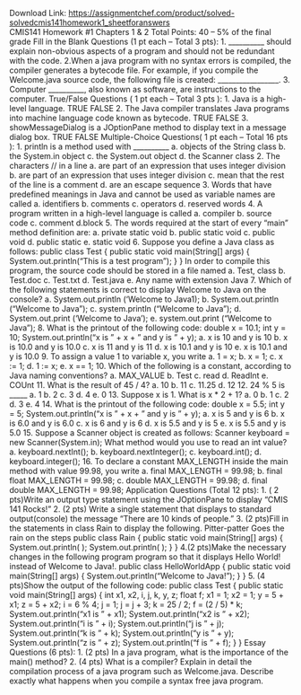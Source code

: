 Download Link: https://assignmentchef.com/product/solved-solvedcmis141homework1_sheetforanswers
<br>
CMIS141 Homework #1 Chapters 1 &amp; 2 Total Points: 40 – 5% of the final grade Fill in the Blank Questions (1 pt each – Total 3 pts): 1. __________ should explain non-obvious aspects of a program and should not be redundant with the code. 2.When a java program with no syntax errors is compiled, the compiler generates a bytecode file. For example, if you compile the Welcome.java source code, the following file is created: _________________. 3. Computer __________, also known as software, are instructions to the computer. True/False Questions ( 1 pt each – Total 3 pts ): 1. Java is a high-level language. TRUE FALSE 2. The Java compiler translates Java programs into machine language code known as bytecode. TRUE FALSE 3. showMessageDialog is a JOptionPane method to display text in a message dialog box. TRUE FALSE Multiple-Choice Questions( 1 pt each – Total 16 pts ): 1. println is a method used with __________ a. objects of the String class b. the System.in object c. the System.out object d. the Scanner class 2. The characters // in a line a. are part of an expression that uses integer division b. are part of an expression that uses integer division c. mean that the rest of the line is a comment d. are an escape sequence 3. Words that have predefined meanings in Java and cannot be used as variable names are called a. identifiers b. comments c. operators d. reserved words 4. A program written in a high-level language is called a. compiler b. source code c. comment d.block 5. The words required at the start of every “main” method definition are: a. private static void b. public static void c. public void d. public static e. static void 6. Suppose you define a Java class as follows: public class Test { public static void main(String[] args) { System.out.println(“This is a test program”); } } In order to compile this program, the source code should be stored in a file named a. Test, class b. Test.doc c. Test.txt d. Test.java e. Any name with extension Java 7. Which of the following statements is correct to display Welcome to Java on the console? a. System.out.println (‘Welcome to Java1); b. System.out.println (“Welcome to Java”); c. system.println (“Welcome to Java”); d. System.out.print (‘Welcome to Java’); e. system.out.print (“Welcome to Java”); 8. What is the printout of the following code: double x = 10.1; int y = 10; System.out.println(“x is ” + x + ” and y is ” + y); a. x is 10 and y is 10 b. x is 10.0 and y is 10.0 c. x is 11 and y is 11 d. x is 10.1 and y is 10 e. x is 10.1 and y is 10.0 9. To assign a value 1 to variable x, you write a. 1 = x; b. x = 1; c. x := 1; d. 1 := x; e. x == 1; 10. Which of the following is a constant, according to Java naming conventions? a. MAX_VALUE b. Test c. read d. ReadInt e. COUnt 11. What is the result of 45 / 4? a. 10 b. 11 c. 11.25 d. 12 12. 24 % 5 is _____ a. 1 b. 2 c. 3 d. 4 e. 0 13. Suppose x is 1. What is x * 2 + 1? a. 0 b. 1 c. 2 d. 3 e. 4 14. What is the printout of the following code: double x = 5.5; int y = 5; System.out.println(“x is ” + x + ” and y is ” + y); a. x is 5 and y is 6 b. x is 6.0 and y is 6.0 c. x is 6 and y is 6 d. x is 5.5 and y is 5 e. x is 5.5 and y is 5.0 15. Suppose a Scanner object is created as follows: Scanner keyboard = new Scanner(System.in); What method would you use to read an int value? a. keyboard.nextInt(); b. keyboard.nextInteger(); c. keyboard.int(); d. keyboard.integer(); 16. To declare a constant MAX_LENGTH inside the main method with value 99.98, you write a. final MAX_LENGTH = 99.98; b. final float MAX_LENGTH = 99.98; c. double MAX_LENGTH = 99.98; d. final double MAX_LENGTH = 99.98; Application Questions (Total 12 pts): 1. ( 2 pts)Write an output type statement using the JOptionPane to display “CMIS 141 Rocks!” 2. (2 pts) Write a single statement that displays to standard output(console) the message “There are 10 kinds of people.” 3. (2 pts)Fill in the statements in class Rain to display the following. Pitter-patter Goes the rain on the steps public class Rain { public static void main(String[] args) { System.out.println( ); System.out.println( ); } } 4.(2 pts)Make the necessary changes in the following program program so that it displays Hello World! instead of Welcome to Java!. public class HelloWorldApp { public static void main(String[] args) { System.out.println(“Welcome to Java!”); } } 5. (4 pts)Show the output of the following code: public class Test { public static void main(String[] args) { int x1, x2, i, j, k, y, z; float f; x1 = 1; x2 = 1; y = 5 + x1; z = 5 + x2; i = 6 % 4; j = 1; j = j + 3; k = 25 / 2; f = (2 / 5) * k; System.out.println(“x1 is ” + x1); System.out.println(“x2 is ” + x2); System.out.println(“i is ” + i); System.out.println(“j is ” + j); System.out.println(“k is ” + k); System.out.println(“y is ” + y); System.out.println(“z is ” + z); System.out.println(“f is ” + f); } } Essay Questions (6 pts): 1. (2 pts) In a java program, what is the importance of the main() method? 2. (4 pts) What is a compiler? Explain in detail the compilation process of a java program such as Welcome.java. Describe exactly what happens when you compile a syntax free java program.